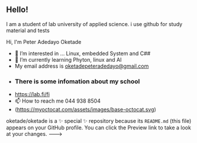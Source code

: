 ## Hello!
I am a student of lab university of applied science. i use github for study material and tests

Hi, I'm Peter Adedayo Oketade 

- 👀 I’m interested in ... Linux, embedded System and C##
- 🌱 I’m currently learning Phyton, linux and AI
- My email address is oketadepeteradedayo@gmail.com
- ### There is some infomation about my school
- https://lab.fi/fi
- 📫 How to reach me 044 938 8504
- (https://myoctocat.com/assets/images/base-octocat.svg)


oketade/oketade is a ✨ special ✨ repository because its `README.md` (this file) appears on your GitHub profile.
You can click the Preview link to take a look at your changes.
--->
